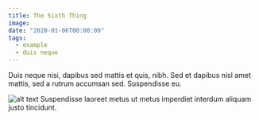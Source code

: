 ```yaml
---
title: The Sixth Thing
image: 
date: "2020-01-06T00:00:00"
tags:
  - example
  - duis neque
---
```

Duis neque nisi, dapibus sed mattis et quis, nibh. Sed et dapibus nisl amet
mattis, sed a rutrum accumsan sed. Suspendisse eu.
<!-- more -->
![alt text](/images/pic02.jpg "image Title")
Suspendisse laoreet metus ut metus imperdiet interdum aliquam justo tincidunt.
